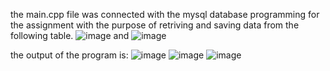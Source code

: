 the main.cpp file was connected with the mysql database programming for the assignment with the purpose of  retriving and saving data from the following table.
![image](https://github.com/OnEAb0vEaLl/assignment-programming/assets/106864801/07aaf618-9e78-46d3-88f4-bc7305c3422c)
and
![image](https://github.com/OnEAb0vEaLl/assignment-programming/assets/106864801/57d170bf-8b3b-44eb-a557-55740aa53df0)

the output of the program is:
![image](https://github.com/OnEAb0vEaLl/assignment-programming/assets/106864801/d027f3ec-6522-41a4-ad86-86555896907a)
![image](https://github.com/OnEAb0vEaLl/assignment-programming/assets/106864801/56a4b36a-ca72-49ba-b084-b2df815ca2b1)
![image](https://github.com/OnEAb0vEaLl/assignment-programming/assets/106864801/912bc909-3f44-450e-bdd0-9cf0033d18be)




